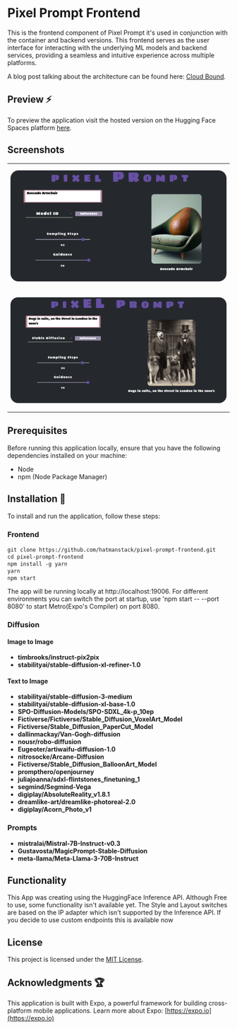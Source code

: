 # Pixel Prompt Frontend

This is the frontend component of Pixel Prompt it's used in conjunction with the container and backend versions. This frontend serves as the user interface for interacting with the underlying ML models and backend services, providing a seamless and intuitive experience across multiple platforms.

A blog post talking about the architecture can be found here: [Cloud Bound](https://medium.com/@HatmanStack/cloud-bound-react-native-and-fastapi-ml-684a658f967a).  

## Preview :zap:

To preview the application visit the hosted version on the Hugging Face Spaces platform [here](https://hatman-pixel-prompt.hf.space).

## Screenshots

<table>
  <tr>
    <td><p align="center"><img src="https://github.com/HatmanStack/pixel-prompt-frontend/blob/main/pics/pixel-prompt-frontend.png" alt="Image 1"></p></td>
    </tr>
    <tr>
    <td><p align="center"><img src="https://github.com/HatmanStack/pixel-prompt-frontend/blob/main/pics/pixel-prompt-frontend-2.png" alt="Image 3"></p></td>
  </tr>
</table>

## Prerequisites

Before running this application locally, ensure that you have the following dependencies installed on your machine:

- Node
- npm (Node Package Manager)

## Installation :hammer:

To install and run the application, follow these steps:

### Frontend
   
   ```shell
   git clone https://github.com/hatmanstack/pixel-prompt-frontend.git
   cd pixel-prompt-frontend
   npm install -g yarn
   yarn
   npm start
   ```

The app will be running locally at http://localhost:19006. For different environments you can switch the port at startup, use 'npm start -- --port 8080' to start Metro(Expo's Compiler) on port 8080.

### Diffusion

#### Image to Image

- **timbrooks/instruct-pix2pix**
- **stabilityai/stable-diffusion-xl-refiner-1.0**
       
#### Text to Image

- **stabilityai/stable-diffusion-3-medium**
- **stabilityai/stable-diffusion-xl-base-1.0**
- **SPO-Diffusion-Models/SPO-SDXL_4k-p_10ep**
- **Fictiverse/Fictiverse/Stable_Diffusion_VoxelArt_Model**
- **Fictiverse/Stable_Diffusion_PaperCut_Model**
- **dallinmackay/Van-Gogh-diffusion**
- **nousr/robo-diffusion**
- **Eugeoter/artiwaifu-diffusion-1.0**
- **nitrosocke/Arcane-Diffusion**
- **Fictiverse/Stable_Diffusion_BalloonArt_Model**
- **prompthero/openjourney**
- **juliajoanna/sdxl-flintstones_finetuning_1**
- **segmind/Segmind-Vega**
- **digiplay/AbsoluteReality_v1.8.1**
- **dreamlike-art/dreamlike-photoreal-2.0**
- **digiplay/Acorn_Photo_v1**

### Prompts

- **mistralai/Mistral-7B-Instruct-v0.3**
- **Gustavosta/MagicPrompt-Stable-Diffusion**
- **meta-llama/Meta-Llama-3-70B-Instruct**

## Functionality

This App was creating using the HuggingFace Inference API.  Although Free to use, some functionality isn't available yet.  The Style and Layout switches are based on the IP adapter which isn't supported by the Inference API. If you decide to use custom endpoints this is available now

## License

This project is licensed under the [MIT License](LICENSE).

## Acknowledgments :trophy:

This application is built with Expo, a powerful framework for building cross-platform mobile applications. Learn more about Expo: [https://expo.io](https://expo.io)

